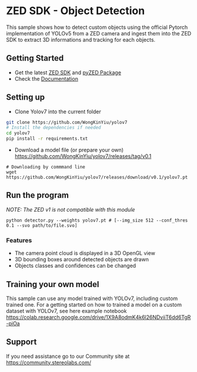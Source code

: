 # ZED SDK - Object Detection

This sample shows how to detect custom objects using the official Pytorch implementation of YOLOv5 from a ZED camera and ingest them into the ZED SDK to extract 3D informations and tracking for each objects.

## Getting Started

 - Get the latest [ZED SDK](https://www.stereolabs.com/developers/release/) and [pyZED Package](https://www.stereolabs.com/docs/app-development/python/install/)
 - Check the [Documentation](https://www.stereolabs.com/docs/object-detection/custom-od/)

## Setting up

 - Clone Yolov7 into the current folder

```sh
git clone https://github.com/WongKinYiu/yolov7
# Install the dependencies if needed
cd yolov7
pip install -r requirements.txt
```

- Download a model file (or prepare your own) https://github.com/WongKinYiu/yolov7/releases/tag/v0.1

```
# Downloading by commmand line
wget https://github.com/WongKinYiu/yolov7/releases/download/v0.1/yolov7.pt
```

## Run the program

*NOTE: The ZED v1 is not compatible with this module*

```
python detector.py --weights yolov7.pt # [--img_size 512 --conf_thres 0.1 --svo path/to/file.svo]
```

### Features

 - The camera point cloud is displayed in a 3D OpenGL view
 - 3D bounding boxes around detected objects are drawn
 - Objects classes and confidences can be changed

## Training your own model

This sample can use any model trained with YOLOv7, including custom trained one. For a getting started on how to trained a model on a custom dataset with YOLOv7, see here example notebook https://colab.research.google.com/drive/1X9A8odmK4k6l26NDviiT6dd6TgR-piOa 

## Support

If you need assistance go to our Community site at https://community.stereolabs.com/